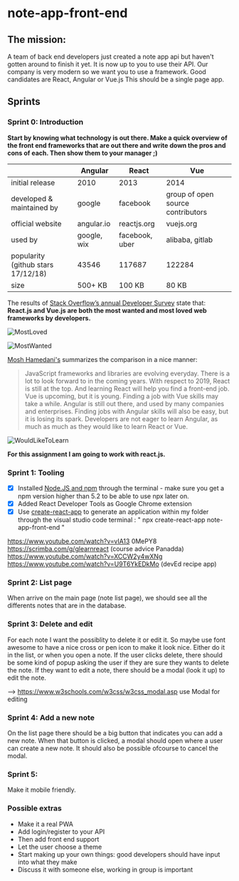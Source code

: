 # note-app-front-end

## The mission:
A team of back end developers just created a note app api but haven't gotten around to finish it yet. It is now up to you to use their API. Our company is very modern so we want you to use a framework. Good candidates are React, Angular or Vue.js This should be a single page app.

## Sprints

### Sprint 0: Introduction

**Start by knowing what technology is out there. Make a quick overview of the front end frameworks that are out there and write down the pros and cons of each. Then show them to your manager ;)**

|                                   | Angular     | React          | Vue                               |
|---------------------------------- |-------------|----------------|-----------------------------------|
|initial release                    | 2010        | 2013           | 2014                              |
|developed & maintained by          | google      | facebook       | group of open source contributors |
|official website                   | angular.io  | reactjs.org    | vuejs.org                         |
|used by                            | google, wix | facebook, uber | alibaba, gitlab                   |
|popularity (github stars 17/12/18) | 43546       | 117687         | 122284                            |
|size                               | 500+ KB     | 100 KB         | 80 KB                             |

The results of [Stack Overflow’s annual Developer Survey](https://insights.stackoverflow.com/survey/2019#overview) state that:
**React.js and Vue.js are both the most wanted and most loved web frameworks by developers.**

![MostLoved](./src/mostloved.jpg)

![MostWanted](./src/mostwanted.jpg)

[Mosh Hamedani's](https://programmingwithmosh.com/) summarizes the comparison in a nice manner:
> JavaScript frameworks and libraries are evolving everyday. There is a lot to look forward to in the coming years. 
> With respect to 2019, React is still at the top. And learning React will help you find a front-end job. 
> Vue is upcoming, but it is young. 
> Finding a job with Vue skills may take a while. 
> Angular is still out there, and used by many companies and enterprises. 
> Finding jobs with Angular skills will also be easy, but it is losing its spark. 
> Developers are not eager to learn Angular, as much as much as they would like to learn React or Vue.

![WouldLikeToLearn](./src/Wouldliketolearn.jpg)

**For this assignment I am going to work with react.js.**

### Sprint 1: Tooling
- [x] Installed [Node.JS and npm](https://linuxize.com/post/how-to-install-node-js-on-ubuntu-18.04/) through the terminal - make sure you get a npm version higher than 5.2 to be able to use npx later on.
- [x] Added React Developer Tools as Google Chrome extension
- [x] Use [create-react-app](https://github.com/facebook/create-react-app) to generate an application within my folder through the visual studio code terminal : " npx create-react-app note-app-front-end " 

https://www.youtube.com/watch?v=vIA13  0MePY8
https://scrimba.com/g/glearnreact (course advice Panadda)
https://www.youtube.com/watch?v=XCCW2y4wXNg
https://www.youtube.com/watch?v=U9T6YkEDkMo (devEd recipe app)

### Sprint 2: List page
When arrive on the main page (note list page), we should see all the differents notes that are in the database.

### Sprint 3: Delete and edit
For each note I want the possiblity to delete it or edit it. So maybe use font awesome to have a nice cross or pen icon to make it look nice. Either do it in the list, or when you open a note. If the user clicks delete, there should be some kind of popup asking the user if they are sure they wants to delete the note. If they want to edit a note, there should be a modal (look it up) to edit the note.

--> https://www.w3schools.com/w3css/w3css_modal.asp use Modal for editing

### Sprint 4: Add a new note
On the list page there should be a big button that indicates you can add a new note. When that button is clicked, a modal should open where a user can create a new note. It should also be possible ofcourse to cancel the modal.

### Sprint 5:
Make it mobile friendly.

### Possible extras
- Make it a real PWA
- Add login/register to your API
- Then add front end support
- Let the user choose a theme
- Start making up your own things: good developers should have input into what they make
- Discuss it with someone else, working in group is important

